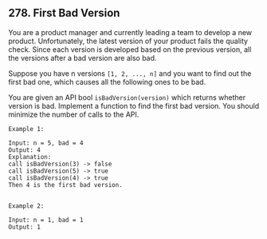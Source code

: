 ## 278. First Bad Version

You are a product manager and currently leading a team to develop a new product. 
Unfortunately, the latest version of your product fails the quality check. 
Since each version is developed based on the previous version, all the versions after a bad version are also bad.

Suppose you have n versions `[1, 2, ..., n]` and you want to find out the first bad one, 
which causes all the following ones to be bad.

You are given an API bool `isBadVersion(version)` which returns whether version is bad. 
Implement a function to find the first bad version. You should minimize the number of calls to the API.

 
```
Example 1:

Input: n = 5, bad = 4
Output: 4
Explanation:
call isBadVersion(3) -> false
call isBadVersion(5) -> true
call isBadVersion(4) -> true
Then 4 is the first bad version.


Example 2:

Input: n = 1, bad = 1
Output: 1
```